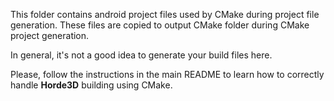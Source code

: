 This folder contains android project files used by CMake during project file generation.
These files are copied to output CMake folder during CMake project generation.

In general, it's not a good idea to generate your build files here.

Please, follow the instructions in the main README to learn how to correctly handle **Horde3D** building using CMake.
